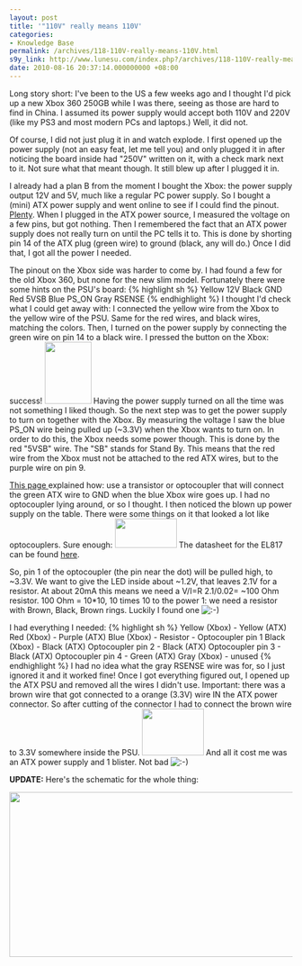 ```yaml
---
layout: post
title: '"110V" really means 110V'
categories:
- Knowledge Base
permalink: /archives/118-110V-really-means-110V.html
s9y_link: http://www.lunesu.com/index.php?/archives/118-110V-really-means-110V.html
date: 2010-08-16 20:37:14.000000000 +08:00
---
```

Long story short: I've been to the US a few weeks ago and I thought I'd pick up a new Xbox 360 250GB while I was there, seeing as those are hard to find in China. I assumed its power supply would accept both 110V and 220V (like my PS3 and most modern PCs and laptops.) Well, it did not.

Of course, I did not just plug it in and watch explode. I first opened up the power supply (not an easy feat, let me tell you) and only plugged it in after noticing the board inside had "250V" written on it, with a check mark next to it. Not sure what that meant though. It still blew up after I plugged it in.

I already had a plan B from the moment I bought the Xbox: the power supply output 12V and 5V, much like a regular PC power supply. So I bought a (mini) ATX power supply and went online to see if I could find the pinout. <a href="http://www.google.com.hk/images?q=atx%20psu%20pinout&hl=en&um=1&ie=UTF-8&source=og&sa=N&tab=wi&biw=1746&bih=822" title="atx psu pinout">Plenty</a>. When I  plugged in the ATX power source, I measured the voltage on a few pins, but got nothing. Then I remembered the fact that an ATX power supply does not really turn on until the PC tells it to. This is done by shorting pin 14 of the ATX plug (green wire) to ground (black, any will do.) Once I did that, I got all the power I needed.

The pinout on the Xbox side was harder to come by. I had found a few for the old Xbox 360, but none for the new slim model. Fortunately there were some hints on the PSU's board:
{% highlight sh %}
Yellow 12V
Black GND
Red 5VSB
Blue PS_ON
Gray RSENSE
{% endhighlight %}
I thought I'd check what I could get away with: I connected the yellow wire from the Xbox to the yellow wire of the PSU. Same for the red wires, and black wires, matching the colors. Then, I turned on the power supply by connecting the green wire on pin 14 to a black wire. I pressed the button on the Xbox: success!
<a class="serendipity_image_link"  href='http://www.lunesu.com/uploads/P1030006.JPG'><!-- s9ymdb:83 --><img class="serendipity_image_center" width="83" height="110"  src="http://www.lunesu.com/uploads/P1030006.serendipityThumb.JPG"  alt="" /></a>
Having the power supply turned on all the time was not something I liked though. So the next step was to get the power supply to turn on together with the Xbox. By measuring the voltage I saw the blue PS_ON wire being pulled up (~3.3V) when the Xbox wants to turn on. In order to do this, the Xbox needs some power though. This is done by the red "5VSB" wire. The "SB" stands for Stand By. This means that the red wire from the Xbox must not be attached to the red ATX wires, but to the purple wire on pin 9.

<a href="http://forums.xbox-scene.com/index.php?showtopic=512276" title="ATX power supply for Xbox 360">This page </a>explained how: use a transistor or optocoupler that will connect the green ATX wire to GND when the blue Xbox wire goes up. I had no optocoupler lying around, or so I thought. I then noticed the blown up power supply on the table. There were some things on it that looked a lot like optocouplers. Sure enough:
<a class="serendipity_image_link"  href='http://www.lunesu.com/uploads/P1030009.JPG'><!-- s9ymdb:84 --><img class="serendipity_image_center" width="110" height="52"  src="http://www.lunesu.com/uploads/P1030009.serendipityThumb.JPG"  alt="" /></a>
The datasheet for the EL817 can be found <a href="http://www.sztuofeng.com/pdf/%E4%BA%BF%E5%85%89EL817.pdf" title="EL817 datasheet">here</a>.

So, pin 1 of the optocoupler (the pin near the dot) will be pulled high, to ~3.3V. We want to give the LED inside about ~1.2V, that leaves 2.1V for a resistor. At about 20mA this means we need a V/I=R 2.1/0.02= ~100 Ohm resistor. 100 Ohm = 10*10, 10 times 10 to the power 1: we need a resistor with Brown, Black, Brown rings. Luckily I found one <img src="http://www.lunesu.com/templates/default/img/emoticons/smile.png" alt=":-)" style="display: inline; vertical-align: bottom;" class="emoticon" />

I had everything I needed:
{% highlight sh %}
Yellow (Xbox) - Yellow (ATX)
Red (Xbox) - Purple (ATX)
Blue (Xbox) - Resistor - Optocoupler pin 1
Black (Xbox) - Black (ATX)
Optocoupler pin 2 - Black (ATX)
Optocoupler pin 3 - Black (ATX)
Optocoupler pin 4 - Green (ATX)
Gray (Xbox) - unused
{% endhighlight %}
I had no idea what the gray RSENSE wire was for, so I just ignored it and it worked fine! Once I got everything figured out, I opened up the ATX PSU and removed all the wires I didn't use. Important: there was a brown wire that got connected to a orange (3.3V) wire IN the ATX power connector. So after cutting of the connector I had to connect the brown wire to 3.3V somewhere inside the PSU.
<a class="serendipity_image_link"  href='http://www.lunesu.com/uploads/P1030007.JPG'><!-- s9ymdb:82 --><img class="serendipity_image_center" width="110" height="83"  src="http://www.lunesu.com/uploads/P1030007.serendipityThumb.JPG"  alt="" /></a>
And all it cost me was an ATX power supply and 1 blister. Not bad <img src="http://www.lunesu.com/templates/default/img/emoticons/smile.png" alt=":-)" style="display: inline; vertical-align: bottom;" class="emoticon" />

<strong>UPDATE:</strong> Here's the schematic for the whole thing:
<!-- s9ymdb:85 --><img class="serendipity_image_center" width="566" height="293"  src="http://www.lunesu.com/uploads/xbox360psu.png"  alt="" />
